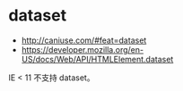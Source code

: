 # dataset

- http://caniuse.com/#feat=dataset
- https://developer.mozilla.org/en-US/docs/Web/API/HTMLElement.dataset

IE < 11 不支持 dataset。
